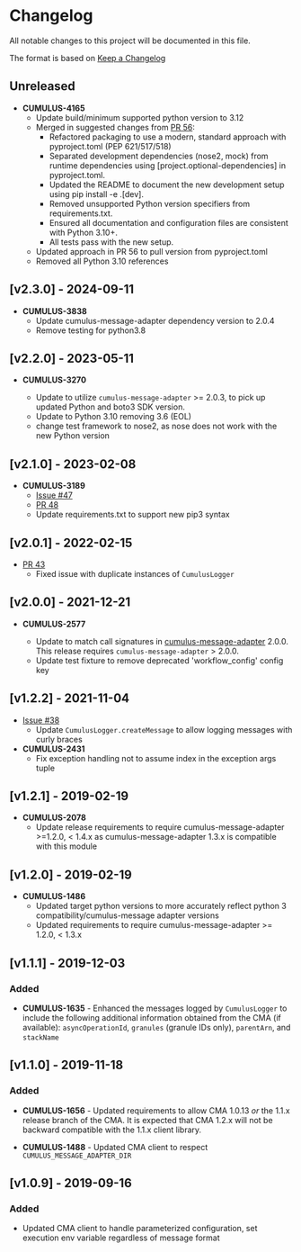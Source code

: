 # Changelog

All notable changes to this project will be documented in this file.

The format is based on [Keep a Changelog](http://keepachangelog.com/en/1.0.0/)

## Unreleased

- **CUMULUS-4165**
  - Update build/minimum supported python version to 3.12
  - Merged in suggested changes from [PR 56](https://github.com/nasa/cumulus-message-adapter-python/pull/56):
    - Refactored packaging to use a modern,
    standard approach with pyproject.toml (PEP 621/517/518)
    - Separated development dependencies (nose2, mock) from runtime dependencies
     using [project.optional-dependencies] in pyproject.toml.
    - Updated the README to document the new
      development setup using pip install -e .[dev].
    - Removed unsupported Python version specifiers from requirements.txt.
    - Ensured all documentation and configuration files are consistent with
      Python 3.10+.
    - All tests pass with the new setup.
  - Updated approach in PR 56 to pull version from pyproject.toml
  - Removed all Python 3.10 references

## [v2.3.0] - 2024-09-11

- **CUMULUS-3838**
  - Update cumulus-message-adapter dependency version to 2.0.4
  - Remove testing for python3.8

## [v2.2.0] - 2023-05-11

- **CUMULUS-3270**

  - Update to utilize `cumulus-message-adapter` >= 2.0.3, to pick up updated Python
  and boto3 SDK version.
  - Update to Python 3.10 removing 3.6 (EOL)
  - change test framework to nose2, as nose does not work with the new Python version

## [v2.1.0] - 2023-02-08

- **CUMULUS-3189**
  - [Issue #47](https://github.com/nasa/cumulus-message-adapter-python/issues/47)
  - [PR 48](https://github.com/nasa/cumulus-message-adapter-python/pull/48)
  - Update requirements.txt to support new pip3 syntax

## [v2.0.1] - 2022-02-15

- [PR 43](https://github.com/nasa/cumulus-message-adapter-python/pull/43)
  - Fixed issue with duplicate instances of `CumulusLogger`

## [v2.0.0] - 2021-12-21

- **CUMULUS-2577**

  - Update to match call signatures in [cumulus-message-adapter](https://github.com/nasa/cumulus-message-adapter)
   2.0.0.  This release requires `cumulus-message-adapter` > 2.0.0.
  - Update test fixture to remove deprecated 'workflow_config' config key

## [v1.2.2] - 2021-11-04

- [Issue #38](https://github.com/nasa/cumulus-message-adapter-python/issues/38)
  - Update `CumulusLogger.createMessage` to allow logging messages with curly braces
- **CUMULUS-2431**
  - Fix exception handling not to assume index in the exception args tuple

## [v1.2.1] - 2019-02-19

- **CUMULUS-2078**
  - Update release requirements to require cumulus-message-adapter >=1.2.0, <
    1.4.x as cumulus-message-adapter 1.3.x is compatible with this module

## [v1.2.0] - 2019-02-19

- **CUMULUS-1486**
  - Updated target python versions to more accurately reflect python 3
    compatibility/cumulus-message adapter versions
  - Updated requirements to require cumulus-message-adapter >= 1.2.0, < 1.3.x

## [v1.1.1] - 2019-12-03

### Added

- **CUMULUS-1635** - Enhanced the messages logged by `CumulusLogger` to include
  the following additional information obtained from the CMA (if available):
  `asyncOperationId`, `granules` (granule IDs only), `parentArn`, and
  `stackName`

## [v1.1.0] - 2019-11-18

### Added

- **CUMULUS-1656** - Updated requirements to allow CMA 1.0.13 *or* the 1.1.x
  release branch of the CMA. It is expected that CMA 1.2.x will not be backward
  compatible with the 1.1.x client library.

- **CUMULUS-1488** - Updated CMA client to respect `CUMULUS_MESSAGE_ADAPTER_DIR`

## [v1.0.9] - 2019-09-16

### Added

- Updated CMA client to handle parameterized configuration, set execution env
  variable regardless of message format
